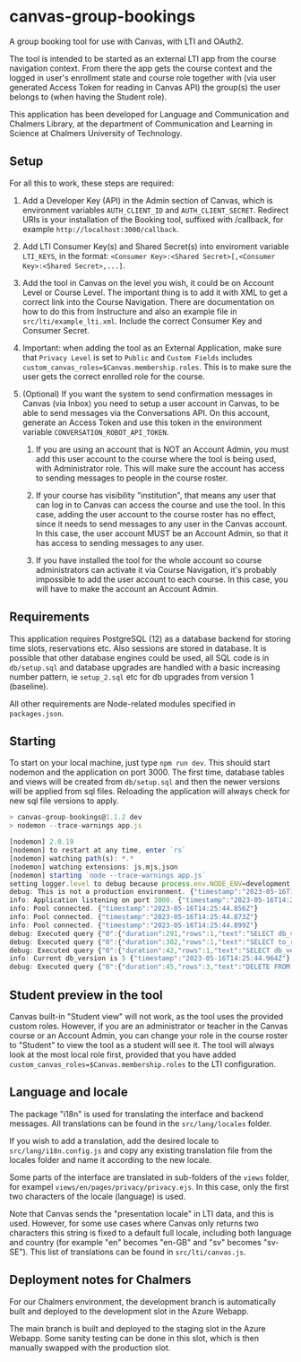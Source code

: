 # canvas-group-bookings
A group booking tool for use with Canvas, with LTI and OAuth2.

The tool is intended to be started as an external LTI app from the course navigation context. From there the app gets the course context and the logged in user's enrollment state and course role together with (via user generated Access Token for reading in Canvas API) the group(s) the user belongs to (when having the Student role). 

This application has been developed for Language and Communication and Chalmers Library, at the department of Communication and Learning in Science at Chalmers University of Technology.


## Setup

For all this to work, these steps are required:

1. Add a Developer Key (API) in the Admin section of Canvas, which is environment variables ```AUTH_CLIENT_ID``` and ```AUTH_CLIENT_SECRET```. Redirect URIs is your installation of the Booking tool, suffixed with /callback, for example ```http://localhost:3000/callback```.

2. Add LTI Consumer Key(s) and Shared Secret(s) into enviroment variable ```LTI_KEYS```, in the format:
```<Consumer Key>:<Shared Secret>[,<Consumer Key>:<Shared Secret>,...]```.

3. Add the tool in Canvas on the level you wish, it could be on Account Level or Course Level. The important thing is to add it with XML to get a correct link into the Course Navigation. There are documentation on how to do this from Instructure and also an example file in ```src/lti/example_lti.xml```. Include the correct Consumer Key and Consumer Secret.

4. Important: when adding the tool as an External Application, make sure that ```Privacy Level``` is set to ```Public``` and ```Custom Fields``` includes ```custom_canvas_roles=$Canvas.membership.roles```. This is to make sure the user gets the correct enrolled role for the course.

5. (Optional) If you want the system to send confirmation messages in Canvas (via Inbox) you need to setup a user account in Canvas, to be able to send messages via the Conversations API. On this account, generate an Access Token and use this token in the environment variable ```CONVERSATION_ROBOT_API_TOKEN```.

    1. If you are using an account that is NOT an Account Admin, you must add this user account to the course where the tool is being used, with Administrator role. This will make sure the account has access to sending messages to people in the course roster.

    2. If your course has visibility "institution", that means any user that can log in to Canvas can access the course and use the tool. In this case, adding the user account to the course roster has no effect, since it needs to send messages to any user in the Canvas account. In this case, the user account MUST be an Account Admin, so that it has access to sending messages to any user.

    3. If you have installed the tool for the whole account so course administrators can activate it via Course Navigation, it's probably impossible to add the user account to each course. In this case, you will have to make the account an Account Admin.


## Requirements

This application requires PostgreSQL (12) as a database backend for storing time slots, reservations etc. Also sessions are stored in database. It is possible that other database engines could be used, all SQL code is in ```db/setup.sql``` and database upgrades are handled with a basic increasing number pattern, ie ```setup_2.sql``` etc for db upgrades from version 1 (baseline). 

All other requirements are Node-related modules specified in ```packages.json```.


## Starting

To start on your local machine, just type ```npm run dev```. This should start nodemon and the application on port 3000. The first time, database tables and views will be created from ```db/setup.sql``` and then
the newer versions will be applied from sql files. Reloading the application will always check for new sql file versions to apply.

```js
> canvas-group-bookings@1.1.2 dev
> nodemon --trace-warnings app.js

[nodemon] 2.0.19
[nodemon] to restart at any time, enter `rs`
[nodemon] watching path(s): *.*
[nodemon] watching extensions: js,mjs,json
[nodemon] starting `node --trace-warnings app.js`
setting logger.level to debug because process.env.NODE_ENV=development
debug: This is not a production environment. {"timestamp":"2023-05-16T14:25:44.628Z"}
info: Application listening on port 3000. {"timestamp":"2023-05-16T14:25:44.636Z"}
info: Pool connected. {"timestamp":"2023-05-16T14:25:44.856Z"}
info: Pool connected. {"timestamp":"2023-05-16T14:25:44.873Z"}
info: Pool connected. {"timestamp":"2023-05-16T14:25:44.899Z"}
debug: Executed query {"0":{"duration":291,"rows":1,"text":"SELECT db_version FROM version ORDER BY applied_at DESC LIMIT 1"},"timestamp":"2023-05-16T14:25:44.919Z"}
debug: Executed query {"0":{"duration":302,"rows":1,"text":"SELECT to_regclass($1::text)"},"timestamp":"2023-05-16T14:25:44.942Z"}
debug: Executed query {"0":{"duration":42,"rows":1,"text":"SELECT db_version FROM version ORDER BY applied_at DESC LIMIT 1"},"timestamp":"2023-05-16T14:25:44.962Z"}
info: Current db_version is 5 {"timestamp":"2023-05-16T14:25:44.964Z"}
debug: Executed query {"0":{"duration":45,"rows":3,"text":"DELETE FROM \"user_session\" WHERE expire < to_timestamp($1)"},"timestamp":"2023-05-16T14:25:44.987Z"}
```


## Student preview in the tool

Canvas built-in "Student view" will not work, as the tool uses the provided custom roles. However, if you are an administrator or teacher in the Canvas course or an Account Admin, you can change your role in the course roster to "Student" to view the tool as a student will see it. The tool will always look at the most local role first, provided that you have added ```custom_canvas_roles=$Canvas.membership.roles``` to the LTI configuration.


## Language and locale

The package "i18n" is used for translating the interface and backend messages. All translations can be found in the ```src/lang/locales``` folder. 

If you wish to add a translation, add the desired locale to ```src/lang/i18n.config.js``` and copy any existing translation file from the locales folder and name it according to the new locale. 

Some parts of the interface are translated in sub-folders of the ```views``` folder, for exampel ```views/en/pages/privacy/privacy.ejs```. In this case, only the first two characters of the locale (language) is used.

Note that Canvas sends the "presentation locale" in LTI data, and this is used. However, for some use cases where Canvas only returns two characters this string is fixed to a default full locale, including both language and country (for example "en" becomes "en-GB" and "sv" becomes "sv-SE"). This list of translations can be found in ```src/lti/canvas.js```.


## Deployment notes for Chalmers

For our Chalmers environment, the development branch is automatically built and deployed to the development slot in the Azure Webapp.

The main branch is built and deployed to the staging slot in the Azure Webapp. Some sanity testing can be done in this slot, which is then manually swapped with the production slot.
